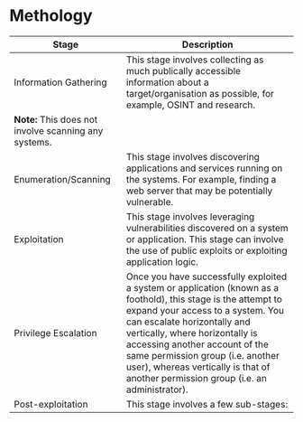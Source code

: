 # Methology

| **Stage**                                             | **Description**                                                                                                                                                                                                                                                                                                                                                                  |
| ----------------------------------------------------- | -------------------------------------------------------------------------------------------------------------------------------------------------------------------------------------------------------------------------------------------------------------------------------------------------------------------------------------------------------------------------------- |
| Information Gathering                                 | This stage involves collecting as much publically accessible information about a target/organisation as possible, for example, OSINT and research.                                                                                                                                                                                                                               |
| **Note:** This does not involve scanning any systems. |                                                                                                                                                                                                                                                                                                                                                                                  |
| Enumeration/Scanning                                  | This stage involves discovering applications and services running on the systems. For example, finding a web server that may be potentially vulnerable.                                                                                                                                                                                                                          |
| Exploitation                                          | This stage involves leveraging vulnerabilities discovered on a system or application. This stage can involve the use of public exploits or exploiting application logic.                                                                                                                                                                                                         |
| Privilege Escalation                                  | Once you have successfully exploited a system or application (known as a foothold), this stage is the attempt to expand your access to a system. You can escalate horizontally and vertically, where horizontally is accessing another account of the same permission group (i.e. another user), whereas vertically is that of another permission group (i.e. an administrator). |
| Post-exploitation                                     | This stage involves a few sub-stages:                                                                                                                                                                                                                                                                                                                                            |

&#x20;
